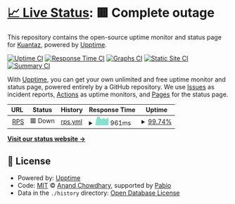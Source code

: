 # [📈 Live Status](https://Kuantaz.github.io/rps-check): <!--live status--> **🟥 Complete outage**

This repository contains the open-source uptime monitor and status page for [Kuantaz](https://Kuantaz.github.io/rps-check), powered by [Upptime](https://github.com/upptime/upptime).

[![Uptime CI](https://github.com/Kuantaz/rps-check/workflows/Uptime%20CI/badge.svg)](https://github.com/Kuantaz/rps-check/actions?query=workflow%3A%22Uptime+CI%22)
[![Response Time CI](https://github.com/Kuantaz/rps-check/workflows/Response%20Time%20CI/badge.svg)](https://github.com/Kuantaz/rps-check/actions?query=workflow%3A%22Response+Time+CI%22)
[![Graphs CI](https://github.com/Kuantaz/rps-check/workflows/Graphs%20CI/badge.svg)](https://github.com/Kuantaz/rps-check/actions?query=workflow%3A%22Graphs+CI%22)
[![Static Site CI](https://github.com/Kuantaz/rps-check/workflows/Static%20Site%20CI/badge.svg)](https://github.com/Kuantaz/rps-check/actions?query=workflow%3A%22Static+Site+CI%22)
[![Summary CI](https://github.com/Kuantaz/rps-check/workflows/Summary%20CI/badge.svg)](https://github.com/Kuantaz/rps-check/actions?query=workflow%3A%22Summary+CI%22)

With [Upptime](https://upptime.js.org), you can get your own unlimited and free uptime monitor and status page, powered entirely by a GitHub repository. We use [Issues](https://github.com/Kuantaz/rps-check/issues) as incident reports, [Actions](https://github.com/Kuantaz/rps-check/actions) as uptime monitors, and [Pages](https://Kuantaz.github.io/rps-check) for the status page.

<!--start: status pages-->
<!-- This summary is generated by Upptime (https://github.com/upptime/upptime) -->
<!-- Do not edit this manually, your changes will be overwritten -->
<!-- prettier-ignore -->
| URL | Status | History | Response Time | Uptime |
| --- | ------ | ------- | ------------- | ------ |
| <img alt="" src="https://icons.duckduckgo.com/ip3/www.reddeproteccion.cl.ico" height="13"> [RPS](https://www.reddeproteccion.cl) | 🟥 Down | [rps.yml](https://github.com/Kuantaz/rps-check/commits/HEAD/history/rps.yml) | <details><summary><img alt="Response time graph" src="./graphs/rps/response-time-week.png" height="20"> 961ms</summary><br><a href="https://Kuantaz.github.io/rps-check/history/rps"><img alt="Response time 1024" src="https://img.shields.io/endpoint?url=https%3A%2F%2Fraw.githubusercontent.com%2FKuantaz%2Frps-check%2FHEAD%2Fapi%2Frps%2Fresponse-time.json"></a><br><a href="https://Kuantaz.github.io/rps-check/history/rps"><img alt="24-hour response time 1033" src="https://img.shields.io/endpoint?url=https%3A%2F%2Fraw.githubusercontent.com%2FKuantaz%2Frps-check%2FHEAD%2Fapi%2Frps%2Fresponse-time-day.json"></a><br><a href="https://Kuantaz.github.io/rps-check/history/rps"><img alt="7-day response time 961" src="https://img.shields.io/endpoint?url=https%3A%2F%2Fraw.githubusercontent.com%2FKuantaz%2Frps-check%2FHEAD%2Fapi%2Frps%2Fresponse-time-week.json"></a><br><a href="https://Kuantaz.github.io/rps-check/history/rps"><img alt="30-day response time 998" src="https://img.shields.io/endpoint?url=https%3A%2F%2Fraw.githubusercontent.com%2FKuantaz%2Frps-check%2FHEAD%2Fapi%2Frps%2Fresponse-time-month.json"></a><br><a href="https://Kuantaz.github.io/rps-check/history/rps"><img alt="1-year response time 1024" src="https://img.shields.io/endpoint?url=https%3A%2F%2Fraw.githubusercontent.com%2FKuantaz%2Frps-check%2FHEAD%2Fapi%2Frps%2Fresponse-time-year.json"></a></details> | <details><summary><a href="https://Kuantaz.github.io/rps-check/history/rps">99.74%</a></summary><a href="https://Kuantaz.github.io/rps-check/history/rps"><img alt="All-time uptime 99.93%" src="https://img.shields.io/endpoint?url=https%3A%2F%2Fraw.githubusercontent.com%2FKuantaz%2Frps-check%2FHEAD%2Fapi%2Frps%2Fuptime.json"></a><br><a href="https://Kuantaz.github.io/rps-check/history/rps"><img alt="24-hour uptime 100.00%" src="https://img.shields.io/endpoint?url=https%3A%2F%2Fraw.githubusercontent.com%2FKuantaz%2Frps-check%2FHEAD%2Fapi%2Frps%2Fuptime-day.json"></a><br><a href="https://Kuantaz.github.io/rps-check/history/rps"><img alt="7-day uptime 99.74%" src="https://img.shields.io/endpoint?url=https%3A%2F%2Fraw.githubusercontent.com%2FKuantaz%2Frps-check%2FHEAD%2Fapi%2Frps%2Fuptime-week.json"></a><br><a href="https://Kuantaz.github.io/rps-check/history/rps"><img alt="30-day uptime 99.72%" src="https://img.shields.io/endpoint?url=https%3A%2F%2Fraw.githubusercontent.com%2FKuantaz%2Frps-check%2FHEAD%2Fapi%2Frps%2Fuptime-month.json"></a><br><a href="https://Kuantaz.github.io/rps-check/history/rps"><img alt="1-year uptime 99.93%" src="https://img.shields.io/endpoint?url=https%3A%2F%2Fraw.githubusercontent.com%2FKuantaz%2Frps-check%2FHEAD%2Fapi%2Frps%2Fuptime-year.json"></a></details>

<!--end: status pages-->

[**Visit our status website →**](https://Kuantaz.github.io/rps-check)

## 📄 License

- Powered by: [Upptime](https://github.com/upptime/upptime)
- Code: [MIT](./LICENSE) © [Anand Chowdhary](https://anandchowdhary.com), supported by [Pabio](https://pabio.com)
- Data in the `./history` directory: [Open Database License](https://opendatacommons.org/licenses/odbl/1-0/)
